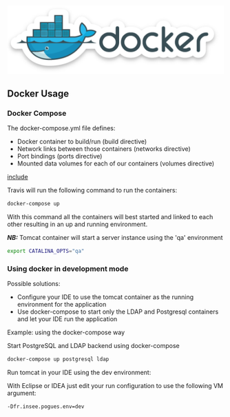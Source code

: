 ![docker](../../../pics/docker.png)

## Docker Usage

### Docker Compose 

The docker-compose.yml file defines:
 - Docker container to build/run (build directive) 
 - Network links between those containers (networks directive)
 - Port bindings (ports directive)
 - Mounted data volumes for each of our containers (volumes directive)
 

[include](../../../../docker/docker-compose.yml)


Travis will run the following command to run the containers:

```bash
docker-compose up
```

With this command all the containers will best started and linked to each other resulting in an up and running environment.

***NB:*** 
Tomcat container will start a server instance using the 'qa' environment

```bash
export CATALINA_OPTS="qa"
```

### Using docker in development mode

Possible solutions:

 - Configure your IDE to use the tomcat container as the running environment for the application
 - Use docker-compose to start only the LDAP and Postgresql containers and let your IDE run the application

Example: using the docker-compose way 

Start PostgreSQL and LDAP backend using docker-compose

```bash
docker-compose up postgresql ldap
```

Run tomcat in your IDE using the dev environment:

With Eclipse or IDEA just edit your run configuration to use the following VM argument:

```
-Dfr.insee.pogues.env=dev
```